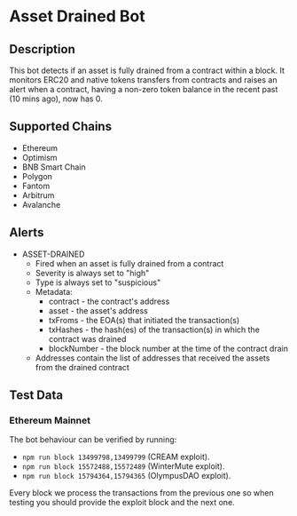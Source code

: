 # Asset Drained Bot

## Description

This bot detects if an asset is fully drained from a contract within a block. It monitors ERC20 and native tokens transfers from contracts and raises an alert when a contract, having a non-zero token balance in the recent past (10 mins ago), now has 0.

## Supported Chains

- Ethereum
- Optimism
- BNB Smart Chain
- Polygon
- Fantom
- Arbitrum
- Avalanche

## Alerts

- ASSET-DRAINED
  - Fired when an asset is fully drained from a contract
  - Severity is always set to "high"
  - Type is always set to "suspicious"
  - Metadata:
    - contract - the contract's address
    - asset - the asset's address
    - txFroms - the EOA(s) that initiated the transaction(s)
    - txHashes - the hash(es) of the transaction(s) in which the contract was drained
    - blockNumber - the block number at the time of the contract drain
  - Addresses contain the list of addresses that received the assets from the drained contract

## Test Data

### Ethereum Mainnet

The bot behaviour can be verified by running:

- `npm run block 13499798,13499799` (CREAM exploit).
- `npm run block 15572488,15572489` (WinterMute exploit).
- `npm run block 15794364,15794365` (OlympusDAO exploit).

Every block we process the transactions from the previous one so when testing you should provide the exploit block and the next one.
